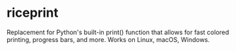 # riceprint
Replacement for Python's built-in print() function that allows for fast colored printing, progress bars, and more. Works on Linux, macOS, Windows.
